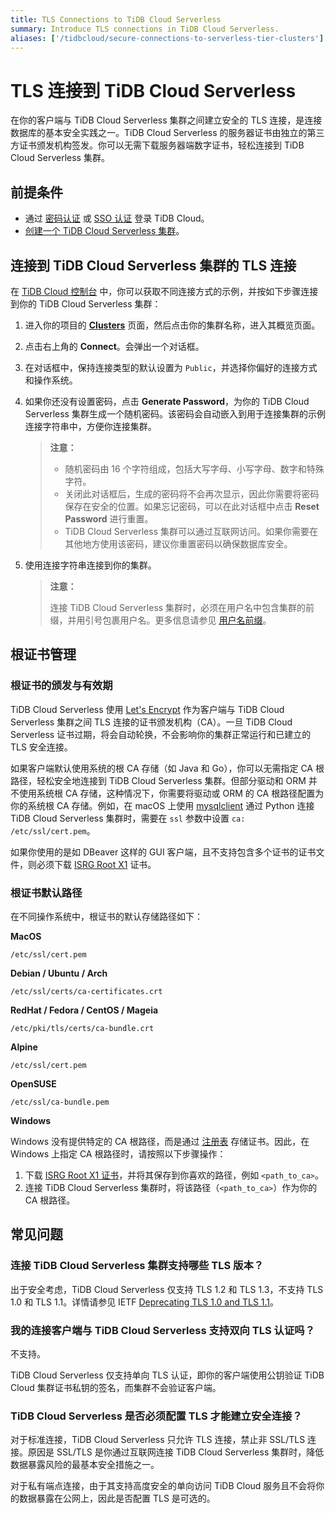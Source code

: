 ```yaml
---
title: TLS Connections to TiDB Cloud Serverless
summary: Introduce TLS connections in TiDB Cloud Serverless.
aliases: ['/tidbcloud/secure-connections-to-serverless-tier-clusters']
---
```


# TLS 连接到 TiDB Cloud Serverless

在你的客户端与 TiDB Cloud Serverless 集群之间建立安全的 TLS 连接，是连接数据库的基本安全实践之一。TiDB Cloud Serverless 的服务器证书由独立的第三方证书颁发机构签发。你可以无需下载服务器端数字证书，轻松连接到 TiDB Cloud Serverless 集群。

## 前提条件

- 通过 [密码认证](/tidb-cloud/tidb-cloud-password-authentication.md) 或 [SSO 认证](/tidb-cloud/tidb-cloud-sso-authentication.md) 登录 TiDB Cloud。
- [创建一个 TiDB Cloud Serverless 集群](/tidb-cloud/tidb-cloud-quickstart.md)。

## 连接到 TiDB Cloud Serverless 集群的 TLS 连接

在 [TiDB Cloud 控制台](https://tidbcloud.com/) 中，你可以获取不同连接方式的示例，并按如下步骤连接到你的 TiDB Cloud Serverless 集群：

1. 进入你的项目的 [**Clusters**](https://tidbcloud.com/project/clusters) 页面，然后点击你的集群名称，进入其概览页面。

2. 点击右上角的 **Connect**。会弹出一个对话框。

3. 在对话框中，保持连接类型的默认设置为 `Public`，并选择你偏好的连接方式和操作系统。

4. 如果你还没有设置密码，点击 **Generate Password**，为你的 TiDB Cloud Serverless 集群生成一个随机密码。该密码会自动嵌入到用于连接集群的示例连接字符串中，方便你连接集群。

    > **注意：**
    >
    > - 随机密码由 16 个字符组成，包括大写字母、小写字母、数字和特殊字符。
    > - 关闭此对话框后，生成的密码将不会再次显示，因此你需要将密码保存在安全的位置。如果忘记密码，可以在此对话框中点击 **Reset Password** 进行重置。
    > - TiDB Cloud Serverless 集群可以通过互联网访问。如果你需要在其他地方使用该密码，建议你重置密码以确保数据库安全。

5. 使用连接字符串连接到你的集群。

    > **注意：**
    >
    > 连接 TiDB Cloud Serverless 集群时，必须在用户名中包含集群的前缀，并用引号包裹用户名。更多信息请参见 [用户名前缀](/tidb-cloud/select-cluster-tier.md#user-name-prefix)。

## 根证书管理

### 根证书的颁发与有效期

TiDB Cloud Serverless 使用 [Let's Encrypt](https://letsencrypt.org/) 作为客户端与 TiDB Cloud Serverless 集群之间 TLS 连接的证书颁发机构（CA）。一旦 TiDB Cloud Serverless 证书过期，将会自动轮换，不会影响你的集群正常运行和已建立的 TLS 安全连接。

如果客户端默认使用系统的根 CA 存储（如 Java 和 Go），你可以无需指定 CA 根路径，轻松安全地连接到 TiDB Cloud Serverless 集群。但部分驱动和 ORM 并不使用系统根 CA 存储，这种情况下，你需要将驱动或 ORM 的 CA 根路径配置为你的系统根 CA 存储。例如，在 macOS 上使用 [mysqlclient](https://github.com/PyMySQL/mysqlclient) 通过 Python 连接 TiDB Cloud Serverless 集群时，需要在 `ssl` 参数中设置 `ca: /etc/ssl/cert.pem`。

如果你使用的是如 DBeaver 这样的 GUI 客户端，且不支持包含多个证书的证书文件，则必须下载 [ISRG Root X1](https://letsencrypt.org/certs/isrgrootx1.pem) 证书。

### 根证书默认路径

在不同操作系统中，根证书的默认存储路径如下：

**MacOS**

```
/etc/ssl/cert.pem
```

**Debian / Ubuntu / Arch**

```
/etc/ssl/certs/ca-certificates.crt
```

**RedHat / Fedora / CentOS / Mageia**

```
/etc/pki/tls/certs/ca-bundle.crt
```

**Alpine**

```
/etc/ssl/cert.pem
```

**OpenSUSE**

```
/etc/ssl/ca-bundle.pem
```

**Windows**

Windows 没有提供特定的 CA 根路径，而是通过 [注册表](https://learn.microsoft.com/en-us/windows-hardware/drivers/install/local-machine-and-current-user-certificate-stores) 存储证书。因此，在 Windows 上指定 CA 根路径时，请按照以下步骤操作：

1. 下载 [ISRG Root X1 证书](https://letsencrypt.org/certs/isrgrootx1.pem)，并将其保存到你喜欢的路径，例如 `<path_to_ca>`。
2. 连接 TiDB Cloud Serverless 集群时，将该路径（`<path_to_ca>`）作为你的 CA 根路径。

## 常见问题

### 连接 TiDB Cloud Serverless 集群支持哪些 TLS 版本？

出于安全考虑，TiDB Cloud Serverless 仅支持 TLS 1.2 和 TLS 1.3，不支持 TLS 1.0 和 TLS 1.1。详情请参见 IETF [Deprecating TLS 1.0 and TLS 1.1](https://datatracker.ietf.org/doc/rfc8996/)。

### 我的连接客户端与 TiDB Cloud Serverless 支持双向 TLS 认证吗？

不支持。

TiDB Cloud Serverless 仅支持单向 TLS 认证，即你的客户端使用公钥验证 TiDB Cloud 集群证书私钥的签名，而集群不会验证客户端。

### TiDB Cloud Serverless 是否必须配置 TLS 才能建立安全连接？

对于标准连接，TiDB Cloud Serverless 只允许 TLS 连接，禁止非 SSL/TLS 连接。原因是 SSL/TLS 是你通过互联网连接 TiDB Cloud Serverless 集群时，降低数据暴露风险的最基本安全措施之一。

对于私有端点连接，由于其支持高度安全的单向访问 TiDB Cloud 服务且不会将你的数据暴露在公网上，因此是否配置 TLS 是可选的。